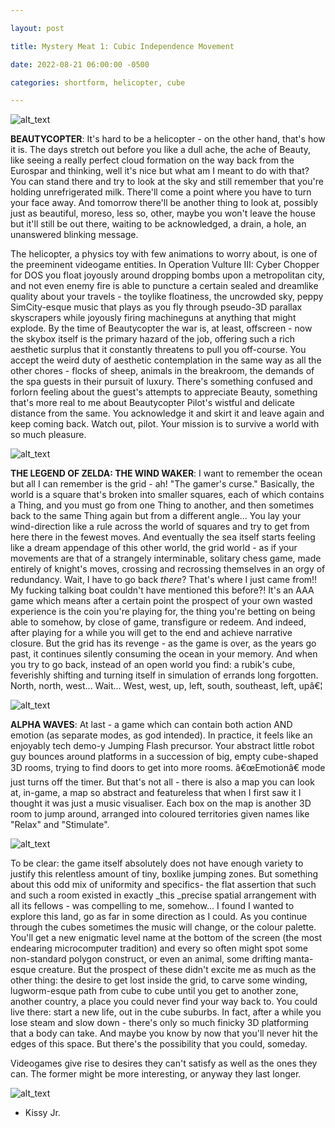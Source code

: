 ```yaml
---

layout: post

title: Mystery Meat 1: Cubic Independence Movement

date: 2022-08-21 06:00:00 -0500

categories: shortform, helicopter, cube

---
```



![alt_text](http://harmonyzone.org/Pics/vgw/Beautycopter.png "Beautycopter")


**BEAUTYCOPTER**: It's hard to be a helicopter - on the other hand, that's how it is. The days stretch out before you like a dull ache, the ache of Beauty, like seeing a really perfect cloud formation on the way back from the Eurospar and thinking, well it's nice but what am I meant to do with that? You can stand there and try to look at the sky and still remember that you're holding unrefrigerated milk. There'll come a point where you have to turn your face away. And tomorrow there'll be another thing to look at, possibly just as beautiful, moreso, less so, other, maybe you won't leave the house but it'll still be out there, waiting to be acknowledged, a drain, a hole, an unanswered blinking message.

The helicopter, a physics toy with few animations to worry about, is one of the preeminent videogame entities. In Operation Vulture III: Cyber Chopper for DOS you float joyously around dropping bombs upon a metropolitan city, and not even enemy fire is able to puncture a certain sealed and dreamlike quality about your travels - the toylike floatiness, the uncrowded sky, peppy SimCity-esque music that plays as you fly through pseudo-3D parallax skyscrapers while joyously firing machineguns at anything that might explode. By the time of Beautycopter the war is, at least, offscreen - now the skybox itself is the primary hazard of the job, offering such a rich aesthetic surplus that it constantly threatens to pull you off-course. You accept the weird duty of aesthetic contemplation in the same way as all the other chores - flocks of sheep, animals in the breakroom, the demands of the spa guests in their pursuit of luxury. There's something confused and forlorn feeling about the guest's attempts to appreciate Beauty, something that's more real to me about Beautycopter Pilot's wistful and delicate distance from the same. You acknowledge it and skirt it and leave again and keep coming back. Watch out, pilot. Your mission is to survive a world with so much pleasure.

 
![alt_text](http://harmonyzone.org/Pics/vgw/WindWaker.png "Wind Waker")


**THE LEGEND OF ZELDA: THE WIND WAKER**: I want to remember the ocean but all I can remember is the grid - ah! "The gamer's curse." Basically, the world is a square that's broken into smaller squares, each of which contains a Thing, and you must go from one Thing to another, and then sometimes back to the same Thing again but from a different angle... You lay your wind-direction like a rule across the world of squares and try to get from here there in the fewest moves. And eventually the sea itself starts feeling like a dream appendage of this other world, the grid world - as if your movements are that of a strangely interminable, solitary chess game, made entirely of knight's moves, crossing and recrossing themselves in an orgy of redundancy. Wait, I have to go back _there_? That's where I just came from!! My fucking talking boat couldn't have mentioned this before?! It's an AAA game which means after a certain point the prospect of your own wasted experience is the coin you're playing for, the thing you're betting on being able to somehow, by close of game, transfigure or  redeem. And indeed, after playing for a while you will get to the end and achieve narrative closure. But the grid has its revenge - as the game is over, as the years go past, it continues silently consuming the ocean in your memory. And when you try to go back, instead of an open world you find: a rubik's cube, feverishly shifting and turning itself in simulation of errands long forgotten. North, north, west... Wait... West, west, up, left, south, southeast, left, upâ€¦



![alt_text](http://harmonyzone.org/Pics/vgw/AlphaWaves3.png "Alpha Waves")

**ALPHA WAVES**: At last - a game which can contain both action AND emotion (as separate modes, as god intended). In practice, it feels like an enjoyably tech demo-y Jumping Flash precursor. Your abstract little robot guy bounces around platforms in a succession of big, empty cube-shaped 3D rooms, trying to find doors to get into more rooms. â€œEmotionâ€ mode just turns off the timer. But that's not all - there is also a map you can look at, in-game, a map so abstract and featureless that when I first saw it I thought it was just a music visualiser. Each box on the map is another 3D room to jump around, arranged into coloured territories given names like "Relax" and "Stimulate".

 


![alt_text](http://harmonyzone.org/Pics/vgw/AlphaWave.png "Alpha Waves")



To be clear: the game itself absolutely does not have enough variety to justify this relentless amount of tiny, boxlike jumping zones. But something about this odd mix of uniformity and specifics- the flat assertion that such and such a room existed in exactly _this _precise spatial arrangement with all its fellows - was compelling to me, somehow... I found I wanted to explore this land, go as far in some direction as I could. As you continue through the cubes sometimes the music will change, or the colour palette. You'll get a new enigmatic level name at the bottom of the screen (the most endearing microcomputer tradition) and every so often might spot some non-standard polygon construct, or even an animal, some drifting manta-esque creature. But the prospect of these didn't excite me as much as the other thing: the desire to get lost inside the grid, to carve some winding, lugworm-esque path from cube to cube until you get to another zone, another country, a place you could never find your way back to. You could live there: start a new life, out in the cube suburbs. In fact, after a while you lose steam and slow down - there's only so much finicky 3D platforming that a body can take. And maybe you know by now that you'll never hit the edges of this space. But there's the possibility that you could, someday.

Videogames give rise to desires they can't satisfy as well as the ones they can. The former might be more interesting, or anyway they last longer.


![alt_text](http://harmonyzone.org/Pics/vgw/cubes.png "Cube Dreams")



- Kissy Jr.
